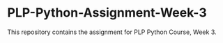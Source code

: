 # PLP-Python-Assignment-Week-3
This repository contains the assignment for PLP Python Course, Week 3.
